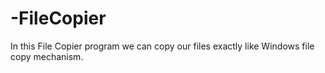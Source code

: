 # -FileCopier
In this File Copier program we can copy our files exactly like Windows file copy mechanism.
